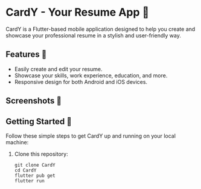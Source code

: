 # CardY - Your Resume App 📄


CardY is a Flutter-based mobile application designed to help you create and showcase your professional resume in a stylish and user-friendly way.

## Features 🌟

- Easily create and edit your resume.
- Showcase your skills, work experience, education, and more.
- Responsive design for both Android and iOS devices.

## Screenshots 📸

## Getting Started 🚀

Follow these simple steps to get CardY up and running on your local machine:

1. Clone this repository:

   ```
   git clone CardY
   cd CardY
   flutter pub get
   flutter run
   ```
